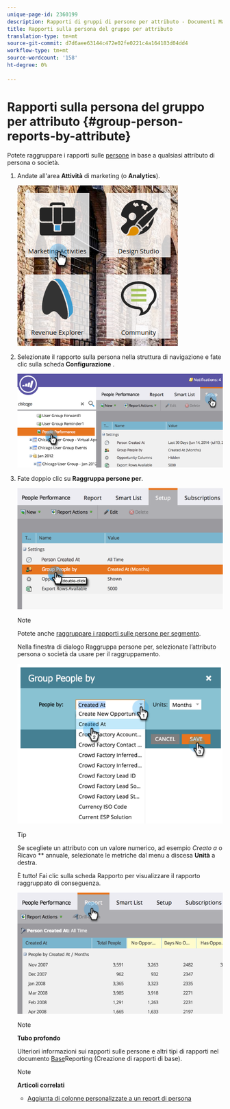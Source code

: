 ```yaml
---
unique-page-id: 2360199
description: Rapporti di gruppi di persone per attributo - Documenti Marketo - Documentazione prodotto
title: Rapporti sulla persona del gruppo per attributo
translation-type: tm+mt
source-git-commit: d7d6aee63144c472e02fe0221c4a164183d04dd4
workflow-type: tm+mt
source-wordcount: '158'
ht-degree: 0%

---
```



# Rapporti sulla persona del gruppo per attributo {#group-person-reports-by-attribute}

Potete raggruppare i rapporti sulle [persone](http://docs.marketo.com/display/docs/basic+reporting) in base a qualsiasi attributo di persona o società.

1. Andate all&#39;area **Attività** di marketing (o **Analytics**).

   ![](assets/image2017-3-28-10-3a22-3a53.png)

1. Selezionate il rapporto sulla persona nella struttura di navigazione e fate clic sulla scheda **Configurazione** .

   ![](assets/image2017-3-28-11-3a33-3a48.png)

1. Fate doppio clic su **Raggruppa persone per**.

   ![](assets/image2017-3-28-11-3a34-3a5.png)

   >[!NOTE]
   >
   >Potete anche [raggruppare i rapporti sulle persone per segmento](../../../../product-docs/personalization/segmentation-and-snippets/segmentation/group-person-reports-by-segment.md).

   Nella finestra di dialogo Raggruppa persone per, selezionate l’attributo persona o società da usare per il raggruppamento.

   ![](assets/image2017-3-28-11-3a34-3a42.png)

   >[!TIP]
   >
   >Se scegliete un attributo con un valore numerico, ad esempio *Creato a* o Ricavo ** annuale, selezionate le metriche dal menu a discesa **Unità** a destra.

   È tutto! Fai clic sulla scheda Rapporto per visualizzare il rapporto raggruppato di conseguenza.

   ![](assets/image2017-3-28-11-3a35-3a0.png)

   >[!NOTE]
   >
   >**Tubo profondo**
   >
   >
   >Ulteriori informazioni sui rapporti sulle persone e altri tipi di rapporti nel documento [Base](http://docs.marketo.com/display/docs/basic+reporting)Reporting (Creazione di rapporti di base).

   >[!NOTE]
   >
   >**Articoli correlati**
   >
   >    
   >    
   >    * [Aggiunta di colonne personalizzate a un report di persona](../../../../product-docs/reporting/basic-reporting/editing-reports/add-custom-columns-to-a-person-report.md)


